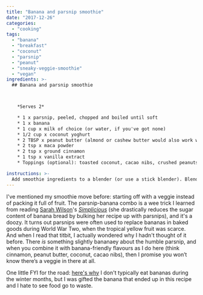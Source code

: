 ```yaml
---
title: "Banana and parsnip smoothie"
date: "2017-12-26"
categories: 
  - "cooking"
tags: 
  - "banana"
  - "breakfast"
  - "coconut"
  - "parsnip"
  - "peanut"
  - "sneaky-veggie-smoothie"
  - "vegan"
ingredients: >-
  ## Banana and parsnip smoothie



    *Serves 2*

    * 1 x parsnip, peeled, chopped and boiled until soft
    * 1 x banana
    * 1 cup x milk of choice (or water, if you've got none)
    * 1/2 cup x coconut yoghurt
    * 2 TBSP x peanut butter (almond or cashew butter would also work well)
    * 2 tsp x maca powder
    * 2 tsp x ground cinnamon
    * 1 tsp x vanilla extract
    * Toppings (optional): toasted coconut, cacao nibs, crushed peanuts

instructions: >-
  Add smoothie ingredients to a blender (or use a stick blender). Blend until smooth, adding extra milk or water if necessary to achieve desired consistency.
---
```

I've mentioned my smoothie move before: starting off with a veggie instead of packing it full of fruit. The parsnip-banana combo is a wee trick I learned from reading [Sarah Wilson](http://www.sarahwilson.com/)'s [_Simplicious_](http://store.iquitsugar.com/simplicious-print/?utm_source=sw-website&utm_medium=content-text&utm_content=SWsite-books-simplicious&utm_campaign=SW) (she drastically reduces the sugar content of banana bread by bulking her recipe up with parsnips), and it's a doozy. It turns out parsnips were often used to replace bananas in baked goods during World War Two, when the tropical yellow fruit was scarce. And when I read that titbit, I actually wondered why I hadn't thought of it before. There _is_ something slightly bananaey about the humble parsnip, and when you combine it with banana-friendly flavours as I do here (think cinnamon, peanut butter, coconut, cacao nibs), then I promise you won’t know there’s a veggie in there at all.

One little FYI for the road: [here's why](http://181.224.135.31/~cookin65/the-real-reason-im-eating-with-the-seasons/) I don't typically eat bananas during the winter months, but I was gifted the banana that ended up in this recipe and I hate to see food go to waste.
